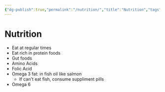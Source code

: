 ```yaml
---
{"dg-publish":true,"permalink":"/nutrition/","title":"Nutrition","tags":["Life","Health"]}
---
```


# Nutrition
- Eat at regular times
- Eat rich in protein foods
- Gut foods
- Amino Acids
- Folic Acid
- Omega 3 fat: in fish oil like salmon
	- If can't eat fish, consume suppliment pills
- Omega 6